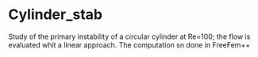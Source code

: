 # Cylinder_stab
Study of the primary instability of a circular cylinder at Re=100; the flow is evaluated whit a linear approach.
The computation sn done in FreeFem++
